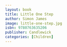 ```yaml
---
layout: book
title: Little One Step
author: Simon James
image: little-one-step.jpg
isbn: 9780763635206
publisher: Candlewick
categories: [Children]
---
```

